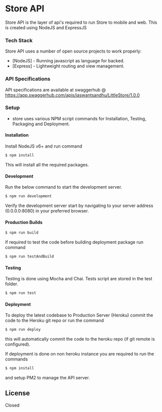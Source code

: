 #  Store API
 Store API is the layer of api's required to run  Store to mobile and web. This is created using NodeJS and ExpressJS

### Tech Stack
 Store API uses a number of open source projects to work properly:

- [NodeJS] - Running javascript as language for backed.
- [Express] - Lightweight routing and view management.

### API Specifications
API specifications are available at swaggerhub @ https://app.swaggerhub.com/apis/jaswantsandhu/LittleStore/1.0.0

### Setup
-  store uses various NPM script commands for Installation, Testing, Packaging and Deployment. 

#### Installation
Install NodeJS v6+ and run command 
```sh
$ npm install
```
This will install all the required packages.

#### Development

Run the below command to start the development server.

```sh
$ npm run development
```

Verify the development server start by navigating to your server address (0.0.0.0:8080) in your preferred browser.


#### Production Builds

```sh
$ npm run build
```
If required to test the code before building deployment package run command

```sh
$ npm run testAndBuild
```

#### Testing

Testing is done using Mocha and Chai. Tests script are stored in the test folder.

```sh
$ npm run test
```

#### Deployment

To deploy the latest codebase to Production Server (Heroku) commit the code to the Heroku git repo or run the command 
```sh
$ npm run deploy
```
this will automatically commit the code to the heroku repo (if git remote is configured).

If deployment is done on non heroku instance you are required to run the commands 
```sh
$ npm install
```
and setup PM2 to manage the API server.

License
----
Closed